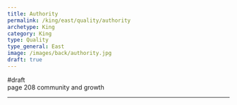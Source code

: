 ```yaml
---
title: Authority
permalink: /king/east/quality/authority
archetype: King
category: King
type: Quality
type_general: East
image: /images/back/authority.jpg
draft: true
---
```

#draft   
page 208 community and growth  
  

---
